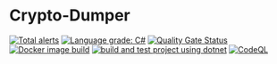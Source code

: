 # Crypto-Dumper
[![Total alerts](https://img.shields.io/lgtm/alerts/g/maxisoft/Crypto-Dumper.svg?logo=lgtm&logoWidth=18)](https://lgtm.com/projects/g/maxisoft/Crypto-Dumper/alerts/)  [![Language grade: C#](https://img.shields.io/lgtm/grade/csharp/g/maxisoft/Crypto-Dumper.svg?logo=lgtm&logoWidth=18)](https://lgtm.com/projects/g/maxisoft/Crypto-Dumper/context:csharp)
[![Quality Gate Status](https://sonarcloud.io/api/project_badges/measure?project=maxisoft_Crypto-Dumper&metric=alert_status)](https://sonarcloud.io/summary/new_code?id=maxisoft_Crypto-Dumper) [![Docker image build](https://github.com/maxisoft/Crypto-Dumper/actions/workflows/docker_build.yml/badge.svg)](https://github.com/maxisoft/Crypto-Dumper/actions/workflows/docker_build.yml)
[![build and test project using dotnet](https://github.com/maxisoft/Crypto-Dumper/actions/workflows/build_and_test.yml/badge.svg?event=push)](https://github.com/maxisoft/Crypto-Dumper/actions/workflows/build_and_test.yml)
[![CodeQL](https://github.com/maxisoft/Crypto-Dumper/actions/workflows/codeql-analysis.yml/badge.svg?event=push)](https://github.com/maxisoft/Crypto-Dumper/actions/workflows/codeql-analysis.yml)